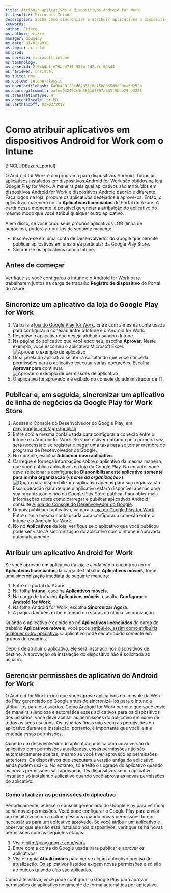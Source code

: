 ```yaml
---
title: Atribuir aplicativos a dispositivos Android for Work
titlesuffix: Microsoft Intune
description: Saiba como sincronizar e atribuir aplicativos a dispositivos Android for Work na Google Play for Work Store.
keywords: 
author: Erikre
ms.author: erikre
manager: dougeby
ms.date: 01/02/2018
ms.topic: article
ms.prod: 
ms.service: microsoft-intune
ms.technology: 
ms.assetid: 2f6c06bf-e29a-4715-937b-1d2c7cf663d4
ms.reviewer: chrisbal
ms.suite: ems
ms.custom: intune-classic
ms.openlocfilehash: 6a0b488120ed62031f8af5b8b65d9e90ea6d252b
ms.sourcegitcommit: aafed032492c1b5861d7097a335f9bbb29ce3221
ms.translationtype: HT
ms.contentlocale: pt-BR
ms.lasthandoff: 03/02/2018
---
```

# <a name="how-to-assign-apps-to-android-for-work-devices-with-intune"></a>Como atribuir aplicativos em dispositivos Android for Work com o Intune

[!INCLUDE[azure_portal](./includes/azure_portal.md)]

O Android for Work é um programa para dispositivos Android. Todos os aplicativos instalados em dispositivos Android for Work são obtidos na loja Google Play for Work. A maneira pela qual aplicativos são atribuídos em dispositivos Android for Work e dispositivos Android padrão é diferente. Faça logon na loja, procure os aplicativos desejados e aprove-os. Então, o aplicativo aparecerá no nó **Aplicativos licenciados** do Portal do Azure. A partir desse momento, é possível gerenciar a atribuição do aplicativo do mesmo modo que você atribui qualquer outro aplicativo.

Além disso, se você criou seus próprios aplicativos LOB (linha de negócios), poderá atribuí-los da seguinte maneira:
- Inscreva-se em uma conta de Desenvolvedor do Google que permite publicar aplicativos em uma área particular da Google Play Store.
- Sincronize os aplicativos com o Intune.

## <a name="before-you-start"></a>Antes de começar

Verifique se você configurou o Intune e o Android for Work para trabalharem juntos na carga de trabalho **Registro de dispositivo** do Portal do Azure.

## <a name="synchronize-an-app-from-the-google-play-for-work-store"></a>Sincronize um aplicativo da loja do Google Play for Work

1. Vá para a [loja do Google Play for Work](https://play.google.com/work). Entre com a mesma conta usada para configurar a conexão entre o Intune e o Android for Work.
2. Pesquise o aplicativo que deseja atribuir usando o Intune.
3. Na página do aplicativo que você escolheu, escolha **Aprovar**. Neste exemplo, você escolheu o aplicativo Microsoft Excel.<br>
  ![Aprovar o exemplo de aplicativo](media/approve.png)
4. Uma janela do aplicativo se abrirá solicitando que você conceda permissões para o aplicativo executar várias operações. Escolha **Aprovar** para continuar.<br>
  ![Aprovar o exemplo de permissões de aplicativo](media/approve-app-permissions.png)
5. O aplicativo foi aprovado e é exibido no console do administrador de TI.

## <a name="publish-then-synchronize-a-line-of-business-app-from-the-google-play-for-work-store"></a>Publicar e, em seguida, sincronizar um aplicativo de linha de negócios da Google Play for Work Store

1. Acesse o Console do Desenvolvedor do Google Play, em [play.google.com/apps/publish](https://play.google.com/apps/publish).
2. Entre com a mesma conta usada para configurar a conexão entre o Intune e o Android for Work. Se você estiver entrando pela primeira vez, será necessário se registrar e pagar uma taxa para se tornar membro do programa de Desenvolvedor do Google.
3. No console, escolha **Adicionar novo aplicativo**.
4. Carregue e forneça informações sobre o aplicativo da mesma maneira que você publica aplicativos na loja do Google Play. No entanto, você deve selecionar a configuração **Disponibilizar este aplicativo somente para minha organização (<*nome da organização*>)**:<br>
  ![Opção para disponibilizar o aplicativo apenas para sua organização](media/restrict.png)<br>
Essa operação garante que o aplicativo estará disponível apenas para sua organização e não na Google Play Store pública.
Para obter mais informações sobre como carregar e publicar aplicativos Android, consulte [Ajuda do Console do Desenvolvedor do Google](https://support.google.com/googleplay/android-developer/answer/113469).
5. Depois publicar o aplicativo, vá para a [loja do Google Play for Work](https://play.google.com/work). Entre com a mesma conta usada para configurar a conexão entre o Intune e o Android for Work.
6. No nó **Aplicativos** da loja, verifique se o aplicativo que você publicou pode ser visto. A sincronização do aplicativo com o Intune é aprovada automaticamente.

## <a name="assign-an-android-for-work-app"></a>Atribuir um aplicativo Android for Work

Se você aprovou um aplicativo da loja e ainda não o encontrou no nó **Aplicativos licenciados** da carga de trabalho **Aplicativos móveis**, force uma sincronização imediata da seguinte maneira:

1. Entre no portal do Azure.
2. Na folha **Intune**, escolha **Aplicativos móveis**.
3. Na carga de trabalho **Aplicativos móveis**, escolha **Configurar** > **Android for Work**.
4. Na folha Android for Work, escolha **Sincronizar Agora**.
5. A página também exibe o tempo e o status da última sincronização.

Quando o aplicativo é exibido no nó **Aplicativos licenciados** da carga de trabalho **Aplicativos móveis**, você pode [atribuí-lo, assim como atribuiria qualquer outro aplicativo](/intune-azure/manage-apps/deploy-apps). O aplicativo pode ser atribuído somente em grupos de usuários.

Depois de atribuir o aplicativo, ele será instalado nos dispositivos de destino. A aprovação da instalação do dispositivo não é solicitada ao usuário.

## <a name="manage-android-for-work-app-permissions"></a>Gerenciar permissões de aplicativo do Android for Work
O Android for Work exige que você aprove aplicativos no console da Web do Play gerenciado do Google antes de sincronizá-los para o Intune e atribuí-los para os usuários.  Como Android for Work permite que você envie de maneira silenciosa e automática esses aplicativos para os dispositivos dos usuários, você deve aceitar as permissões do aplicativo em nome de todos os seus usuários.  Os usuários finais não veem as permissões do aplicativo durante a instalação; portanto, é importante que você leia e entenda essas permissões.

Quando um desenvolvedor de aplicativo publica uma nova versão do aplicativo com permissões atualizadas, essas permissões não são automaticamente aceitas, mesmo se você tiver aprovado as permissões anteriores. Os dispositivos que executam a versão antiga do aplicativo ainda podem usá-lo. No entanto, só é feito o upgrade do aplicativo quando as novas permissões são aprovadas. Os dispositivos sem o aplicativo instalado só instalam o aplicativo quando você aprova as novas permissões do aplicativo.

### <a name="how-to-update-app-permissions"></a>Como atualizar as permissões do aplicativo

Periodicamente, acesse o console gerenciado do Google Play para verificar se há novas permissões. Você pode configurar o Google Play para enviar um email a você ou a outras pessoas quando novas permissões forem necessárias para um aplicativo aprovado. Se você atribuir um aplicativo e observar que ele não está instalado nos dispositivos, verifique se há novas permissões com as seguintes etapas:

1. Visite http://play.google.com/work
2. Entre com a conta do Google usada para publicar e aprovar os aplicativos.
3. Visite a guia **Atualizações** para ver se algum aplicativo precisa de atualização.  Os aplicativos listados exigem novas permissões e só são atribuídos quando elas são aplicadas.  

Como alternativa, você pode configurar o Google Play para aprovar permissões de aplicativo novamente de forma automática por aplicativo. 



